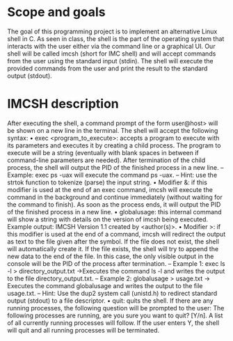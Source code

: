 # Scope and goals
The goal of this programming project is to implement an alternative Linux shell in C. As seen in class,
the shell is the part of the operating system that interacts with the user either via the command line or a
graphical UI. Our shell will be called imcsh (short for IMC shell) and will accept commands from the user
using the standard input (stdin). The shell will execute the provided commands from the user and print the
result to the standard output (stdout).

# IMCSH description
After executing the shell, a command prompt of the form user@host> will be shown on a new line in the
terminal. The shell will accept the following syntax:
• exec <program_to_execute>: accepts a program to execute with its parameters and executes it by
creating a child process. The program to execute will be a string (eventually with blank spaces in
between if command-line parameters are needed). After termination of the child process, the shell will
output the PID of the finished process in a new line.
– Example: exec ps -uax will execute the command ps -uax.
– Hint: use the strtok function to tokenize (parse) the input string.
• Modifier &: if this modifier is used at the end of an exec command, imcsh will execute the command
in the background and continue immediately (without waiting for the command to finish). As soon as
the process ends, it will output the PID of the finished process in a new line.
• globalusage: this internal command will show a string with details on the version of imcsh being
executed. Example output: IMCSH Version 1.1 created by <author(s)>.
• Modifier >: if this modifier is used at the end of a command, imcsh will redirect the output as text to
the file given after the symbol. If the file does not exist, the shell will automatically create it. If the
file exists, the shell will try to append the new data to the end of the file. In this case, the only visible
output in the console will be the PID of the process after termination.
– Example 1: exec ls -l > directory_output.txt →Executes the command ls -l and writes
the output to the file directory_output.txt.
– Example 2: globalusage > usage.txt → Executes the command globalusage and writes the
output to the file usage.txt.
– Hint: Use the dup2 system call (unistd.h) to redirect standard output (stdout) to a file descriptor.
• quit: quits the shell. If there are any running processes, the following question will be prompted to the
user: The following processes are running, are you sure you want to quit? [Y/n]. A
list of all currently running processes will follow. If the user enters Y, the shell will quit and all running
processes will be terminated.
